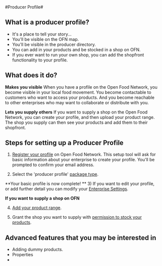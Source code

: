 

#Producer Profile# 

## What is a producer profile?
- It's a place to tell your story...
- You'll be visible on the OFN map.
- You'll be visible in the producer directory.
- You can add in your products and be stocked in a shop on OFN.
- If you ever want to run your own shop, you can add the shopfront functionality to your profile.

## What does it do?
**Makes you visible**
When you have a profile on the Open Food Network, you become visible in your local food movement. You become contactable to customers who want to access your products. And you become reachable to other enterprises who may want to collaborate or distribute with you.

**Lets you supply others**
If you want to supply a shop on the Open Food Network, you can create your profile, and then upload your product range. The shop you supply can then see your products and add them to their shopfront.

## Steps for setting up a Producer Profile

1) [Register your profile](/create-an-account.md) on Open Food Network. This setup tool will ask for basic information about your enterprise to create your profile. You'll be prompted to confirm your email address.

2) Select the 'producer profile' [package type](/hub-profile-types.md).

**Your basic profile is now complete!
**
3) If you want to edit your profile, or add further detail you can modify your [Enterprise Settings](/your-profile.md).

**If you want to supply a shop on OFN**

4) [Add your product range](/products.md).

5) Grant the shop you want to supply with [permission to stock your products](/enterprise-to-enterprise-permissions-e2es.md).

## Advanced features that you may be interested in
- Adding dummy products.
- Properties
- 
